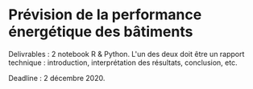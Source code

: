 # Prévision de la performance énergétique des bâtiments


Delivrables : 2 notebook R & Python. L'un des deux doit être un rapport technique : introduction, interprétation des résultats, conclusion, etc.

Deadline : 2 décembre 2020.

